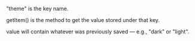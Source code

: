 "theme" is the key name.

getItem() is the method to get the value stored under that key.

value will contain whatever was previously saved — e.g., "dark" or "light".